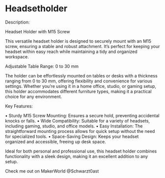 # Headsetholder

Description: 

Headset Holder with M15 Screw
 
This versatile headset holder is designed to securely mount with an M15 screw, ensuring a stable and robust attachment. It’s perfect for keeping your headset within easy reach while maintaining a tidy and organized workspace.
 
Adjustable Table Range: 0 to 30 mm
 
The holder can be effortlessly mounted on tables or desks with a thickness ranging from 0 to 30 mm, offering flexibility and convenience for various settings. Whether you’re using it in a home office, studio, or gaming setup, this holder accommodates different furniture types, making it a practical choice for any environment.
 
Key Features:
 
• Sturdy M15 Screw Mounting: Ensures a secure hold, preventing accidental knocks or falls.
• Wide Compatibility: Suitable for a variety of headsets, including gaming, studio, and office models.
• Easy Installation: The straightforward mounting process allows for quick setup without the need for specialized tools.
• Space-Saving Design: Keeps your headset organized and accessible, freeing up desk space.
 
Ideal for both personal and professional use, this headset holder combines functionality with a sleek design, making it an excellent addition to any setup.

Check me out on MakerWorld @Schwarzt0ast
